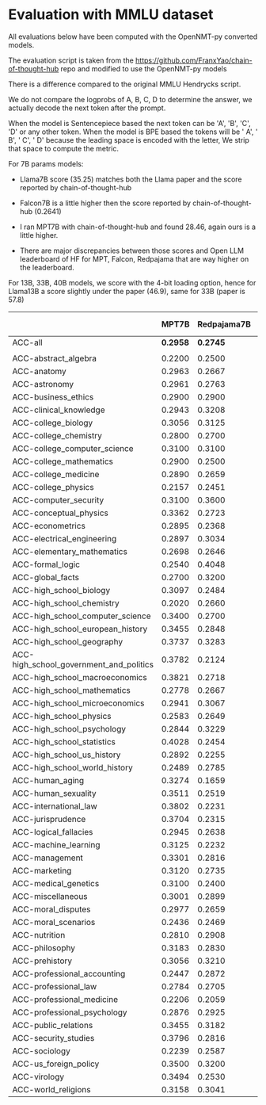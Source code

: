 # Evaluation with MMLU dataset

All evaluations below have been computed with the OpenNMT-py converted models.

The evaluation script is taken from the https://github.com/FranxYao/chain-of-thought-hub repo and modified to use the OpenNMT-py models

There is a difference compared to the original MMLU Hendrycks script.

We do not compare the logprobs of A, B, C, D to determine the answer, we actually decode the next token after the prompt.

When the model is Sentencepiece based the next token can be 'A', 'B', 'C', 'D' or any other token.
When the model is BPE based the tokens will be ' A', ' B', ' C', ' D' because the leading space is encoded with the letter, We strip that space to compute the metric.

For 7B params models: 
* Llama7B score (35.25) matches both the Llama paper and the score reported by chain-of-thought-hub
* Falcon7B is a little higher then the score reported by chain-of-thought-hub (0.2641)
* I ran MPT7B with chain-of-thought-hub and found 28.46, again ours is a little higher.

* There are major discrepancies between those scores and Open LLM leaderboard of HF for MPT, Falcon, Redpajama that are way higher on the leaderboard.

For 13B, 33B, 40B models, we score with the 4-bit loading option, hence for Llama13B a score slightly under the paper (46.9), same for 33B (paper is 57.8)



|                                         | **MPT7B**  | **Redpajama7B** | **Open Llama7B** | **Falcon7B** | **xgen7B** | **Flan-T5-3B** | **Llama7B** | **Open Llama13B** | **Llama13B** | **Falcon40B** | **Llama33B** |
| --------------------------------------- | ---------- | --------------- | ---------------- | ------------ | ---------- | -------------- | ----------- | ----------------- | ------------ | ------------- | ------------ |
| ACC-all                                 | **0.2958** | **0.2745**      | **0.3007**       | **0.2765**   | **0.3468** | **0.4929**     | **0.3525**  | **0.4148**        | **0.4472**   | **0.5499**    | **0.5701**   |
|                                         |            |                 |                  |              |            |                |             |                   |              |               |              |
| ACC-abstract_algebra                    | 0.2200     | 0.2500          | 0.3000           | 0.2400       | 0.2900     | 0.2700         | 0.2500      | 0.3200            | 0.2800       | 0.3200        | 0.3700       |
| ACC-anatomy                             | 0.2963     | 0.2667          | 0.3333           | 0.2444       | 0.3185     | 0.4296         | 0.3852      | 0.4667            | 0.4889       | 0.5111        | 0.5185       |
| ACC-astronomy                           | 0.2961     | 0.2763          | 0.2500           | 0.2434       | 0.3355     | 0.4737         | 0.3487      | 0.4737            | 0.4671       | 0.5658        | 0.6118       |
| ACC-business_ethics                     | 0.2900     | 0.2900          | 0.3200           | 0.1900       | 0.3200     | 0.6800         | 0.4100      | 0.4100            | 0.4300       | 0.5500        | 0.5800       |
| ACC-clinical_knowledge                  | 0.2943     | 0.3208          | 0.3887           | 0.3019       | 0.3057     | 0.5245         | 0.3585      | 0.4113            | 0.4189       | 0.6113        | 0.5547       |
| ACC-college_biology                     | 0.3056     | 0.3125          | 0.3264           | 0.2153       | 0.3958     | 0.4444         | 0.3819      | 0.4167            | 0.4722       | 0.6319        | 0.5833       |
| ACC-college_chemistry                   | 0.2800     | 0.2700          | 0.2400           | 0.2300       | 0.2500     | 0.3400         | 0.2900      | 0.2800            | 0.2400       | 0.4100        | 0.3800       |
| ACC-college_computer_science            | 0.3100     | 0.3100          | 0.3100           | 0.3000       | 0.3300     | 0.3600         | 0.2900      | 0.4000            | 0.3700       | 0.4700        | 0.4400       |
| ACC-college_mathematics                 | 0.2900     | 0.2500          | 0.2800           | 0.2900       | 0.3200     | 0.2900         | 0.3400      | 0.3200            | 0.2500       | 0.3500        | 0.3600       |
| ACC-college_medicine                    | 0.2890     | 0.2659          | 0.3179           | 0.2659       | 0.3410     | 0.4277         | 0.3237      | 0.3699            | 0.4220       | 0.4798        | 0.5376       |
| ACC-college_physics                     | 0.2157     | 0.2451          | 0.1863           | 0.2157       | 0.2353     | 0.2941         | 0.2451      | 0.2549            | 0.1863       | 0.3333        | 0.3137       |
| ACC-computer_security                   | 0.3100     | 0.3600          | 0.3800           | 0.2800       | 0.3900     | 0.6400         | 0.4500      | 0.5400            | 0.6300       | 0.6500        | 0.6800       |
| ACC-conceptual_physics                  | 0.3362     | 0.2723          | 0.3064           | 0.3149       | 0.3489     | 0.4085         | 0.3702      | 0.3574            | 0.3915       | 0.4170        | 0.4723       |
| ACC-econometrics                        | 0.2895     | 0.2368          | 0.2895           | 0.2632       | 0.2632     | 0.2807         | 0.2632      | 0.3070            | 0.2719       | 0.3246        | 0.3333       |
| ACC-electrical_engineering              | 0.2897     | 0.3034          | 0.3034           | 0.2828       | 0.3862     | 0.4552         | 0.2483      | 0.4966            | 0.3862       | 0.5034        | 0.4690       |
| ACC-elementary_mathematics              | 0.2698     | 0.2646          | 0.2698           | 0.2593       | 0.2725     | 0.3148         | 0.2646      | 0.2487            | 0.2487       | 0.3413        | 0.3413       |
| ACC-formal_logic                        | 0.2540     | 0.4048          | 0.2381           | 0.1905       | 0.2619     | 0.3333         | 0.2619      | 0.3016            | 0.3889       | 0.3413        | 0.3571       |
| ACC-global_facts                        | 0.2700     | 0.3200          | 0.3200           | 0.3100       | 0.3300     | 0.3600         | 0.3000      | 0.2900            | 0.3400       | 0.3300        | 0.3900       |
| ACC-high_school_biology                 | 0.3097     | 0.2484          | 0.2968           | 0.2645       | 0.3290     | 0.5645         | 0.3387      | 0.4290            | 0.5065       | 0.6516        | 0.6419       |
| ACC-high_school_chemistry               | 0.2020     | 0.2660          | 0.2512           | 0.2512       | 0.2611     | 0.3300         | 0.2956      | 0.3350            | 0.2660       | 0.4187        | 0.3793       |
| ACC-high_school_computer_science        | 0.3400     | 0.2700          | 0.2800           | 0.3200       | 0.3200     | 0.5100         | 0.3300      | 0.2700            | 0.4500       | 0.6000        | 0.5800       |
| ACC-high_school_european_history        | 0.3455     | 0.2848          | 0.3455           | 0.2909       | 0.3879     | 0.7333         | 0.4667      | 0.4727            | 0.6121       | 0.6667        | 0.7152       |
| ACC-high_school_geography               | 0.3737     | 0.3283          | 0.3333           | 0.1667       | 0.3636     | 0.6414         | 0.3333      | 0.4899            | 0.5000       | 0.7121        | 0.7273       |
| ACC-high_school_government_and_politics | 0.3782     | 0.2124          | 0.3575           | 0.2591       | 0.4352     | 0.6632         | 0.4611      | 0.5959            | 0.6425       | 0.7927        | 0.8187       |
| ACC-high_school_macroeconomics          | 0.3821     | 0.2718          | 0.3564           | 0.2615       | 0.3359     | 0.5359         | 0.3410      | 0.4282            | 0.4256       | 0.5641        | 0.5590       |
| ACC-high_school_mathematics             | 0.2778     | 0.2667          | 0.2407           | 0.2481       | 0.2333     | 0.3074         | 0.2630      | 0.2667            | 0.2593       | 0.3111        | 0.2741       |
| ACC-high_school_microeconomics          | 0.2941     | 0.3067          | 0.2941           | 0.2899       | 0.3697     | 0.5168         | 0.3319      | 0.4370            | 0.4454       | 0.5504        | 0.5588       |
| ACC-high_school_physics                 | 0.2583     | 0.2649          | 0.2517           | 0.3179       | 0.2450     | 0.2980         | 0.2649      | 0.2980            | 0.2517       | 0.2914        | 0.3311       |
| ACC-high_school_psychology              | 0.2844     | 0.3229          | 0.3505           | 0.2440       | 0.4752     | 0.6771         | 0.4789      | 0.5486            | 0.5835       | 0.7541        | 0.7596       |
| ACC-high_school_statistics              | 0.4028     | 0.2454          | 0.3981           | 0.1852       | 0.1620     | 0.3657         | 0.3241      | 0.2546            | 0.2685       | 0.4630        | 0.4676       |
| ACC-high_school_us_history              | 0.2892     | 0.2255          | 0.3137           | 0.2892       | 0.4167     | 0.6863         | 0.3284      | 0.5490            | 0.5343       | 0.7108        | 0.7696       |
| ACC-high_school_world_history           | 0.2489     | 0.2785          | 0.2869           | 0.2996       | 0.3966     | 0.6667         | 0.4262      | 0.5105            | 0.6287       | 0.6835        | 0.7637       |
| ACC-human_aging                         | 0.3274     | 0.1659          | 0.2870           | 0.4215       | 0.4260     | 0.5650         | 0.3991      | 0.5157            | 0.5112       | 0.7130        | 0.6861       |
| ACC-human_sexuality                     | 0.3511     | 0.2519          | 0.2748           | 0.2901       | 0.3359     | 0.5802         | 0.3435      | 0.4962            | 0.5649       | 0.6794        | 0.6718       |
| ACC-international_law                   | 0.3802     | 0.2231          | 0.3636           | 0.2479       | 0.5041     | 0.6860         | 0.5207      | 0.5207            | 0.6860       | 0.6612        | 0.7603       |
| ACC-jurisprudence                       | 0.3704     | 0.2315          | 0.3426           | 0.3426       | 0.4074     | 0.6204         | 0.4167      | 0.4444            | 0.4722       | 0.6667        | 0.6574       |
| ACC-logical_fallacies                   | 0.2945     | 0.2638          | 0.2883           | 0.2638       | 0.3558     | 0.6319         | 0.4172      | 0.4847            | 0.5031       | 0.6503        | 0.6994       |
| ACC-machine_learning                    | 0.3125     | 0.2232          | 0.2321           | 0.3750       | 0.2589     | 0.3571         | 0.2768      | 0.3571            | 0.3304       | 0.3036        | 0.3750       |
| ACC-management                          | 0.3301     | 0.2816          | 0.2524           | 0.2816       | 0.3010     | 0.6796         | 0.3301      | 0.5243            | 0.6311       | 0.7184        | 0.7573       |
| ACC-marketing                           | 0.3120     | 0.2735          | 0.3761           | 0.2949       | 0.5385     | 0.7906         | 0.4615      | 0.5897            | 0.7094       | 0.7949        | 0.8333       |
| ACC-medical_genetics                    | 0.3100     | 0.2400          | 0.2700           | 0.2800       | 0.3600     | 0.4800         | 0.3700      | 0.5100            | 0.5100       | 0.6200        | 0.6100       |
| ACC-miscellaneous                       | 0.3001     | 0.2899          | 0.3678           | 0.2976       | 0.5326     | 0.6782         | 0.4278      | 0.5900            | 0.6296       | 0.7471        | 0.7752       |
| ACC-moral_disputes                      | 0.2977     | 0.2659          | 0.3295           | 0.3092       | 0.3613     | 0.5983         | 0.4133      | 0.4798            | 0.4566       | 0.6503        | 0.6503       |
| ACC-moral_scenarios                     | 0.2436     | 0.2469          | 0.2469           | 0.2492       | 0.2425     | 0.2436         | 0.2425      | 0.2715            | 0.2480       | 0.2615        | 0.3855       |
| ACC-nutrition                           | 0.2810     | 0.2908          | 0.3301           | 0.2582       | 0.3431     | 0.4804         | 0.3922      | 0.3758            | 0.5163       | 0.6405        | 0.6471       |
| ACC-philosophy                          | 0.3183     | 0.2830          | 0.2830           | 0.2830       | 0.3151     | 0.5177         | 0.4051      | 0.4662            | 0.5145       | 0.6399        | 0.6656       |
| ACC-prehistory                          | 0.3056     | 0.3210          | 0.3210           | 0.3117       | 0.3488     | 0.5216         | 0.3519      | 0.5216            | 0.5093       | 0.5988        | 0.6667       |
| ACC-professional_accounting             | 0.2447     | 0.2872          | 0.2553           | 0.2979       | 0.3050     | 0.3723         | 0.2730      | 0.3050            | 0.3227       | 0.4255        | 0.4326       |
| ACC-professional_law                    | 0.2784     | 0.2705          | 0.2523           | 0.2497       | 0.2647     | 0.3990         | 0.2973      | 0.3064            | 0.3566       | 0.4296        | 0.4342       |
| ACC-professional_medicine               | 0.2206     | 0.2059          | 0.2500           | 0.3125       | 0.4375     | 0.4412         | 0.4265      | 0.3860            | 0.5000       | 0.6176        | 0.5441       |
| ACC-professional_psychology             | 0.2876     | 0.2925          | 0.2696           | 0.2647       | 0.3203     | 0.4526         | 0.3546      | 0.3693            | 0.4575       | 0.5539        | 0.6144       |
| ACC-public_relations                    | 0.3455     | 0.3182          | 0.4091           | 0.3364       | 0.4182     | 0.5909         | 0.4091      | 0.5273            | 0.5545       | 0.6364        | 0.6818       |
| ACC-security_studies                    | 0.3796     | 0.2816          | 0.2939           | 0.3102       | 0.2531     | 0.6531         | 0.3306      | 0.4245            | 0.5224       | 0.6735        | 0.6367       |
| ACC-sociology                           | 0.2239     | 0.2587          | 0.2488           | 0.3532       | 0.4826     | 0.7363         | 0.4726      | 0.5473            | 0.6418       | 0.7761        | 0.7761       |
| ACC-us_foreign_policy                   | 0.3500     | 0.3200          | 0.3900           | 0.4200       | 0.5100     | 0.6600         | 0.4300      | 0.6100            | 0.7200       | 0.8000        | 0.8300       |
| ACC-virology                            | 0.3494     | 0.2530          | 0.3494           | 0.3554       | 0.3735     | 0.4819         | 0.3253      | 0.4398            | 0.4096       | 0.4639        | 0.5000       |
| ACC-world_religions                     | 0.3158     | 0.3041          | 0.4035           | 0.3333       | 0.6140     | 0.5614         | 0.4912      | 0.6550            | 0.6491       | 0.7719        | 0.7953       |
